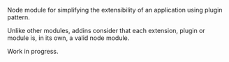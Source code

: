 Node module for simplifying the extensibility of an application using plugin pattern.

Unlike other modules, addins consider that each extension, plugin or module is, in its own, a valid node module.

Work in progress.